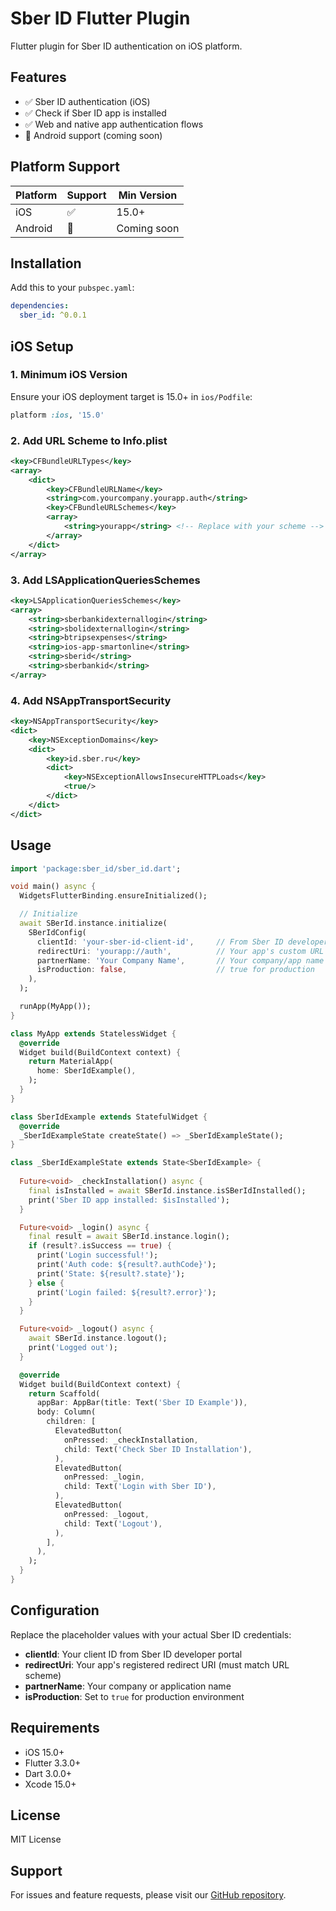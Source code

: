 # Sber ID Flutter Plugin

Flutter plugin for Sber ID authentication on iOS platform.

## Features

- ✅ Sber ID authentication (iOS)
- ✅ Check if Sber ID app is installed
- ✅ Web and native app authentication flows
- 🚧 Android support (coming soon)

## Platform Support

| Platform | Support | Min Version |
|----------|---------|-------------|
| iOS      | ✅      | 15.0+       |
| Android  | 🚧      | Coming soon |

## Installation

Add this to your `pubspec.yaml`:

```yaml
dependencies:
  sber_id: ^0.0.1
```

## iOS Setup

### 1. Minimum iOS Version
Ensure your iOS deployment target is 15.0+ in `ios/Podfile`:

```ruby
platform :ios, '15.0'
```

### 2. Add URL Scheme to Info.plist

```xml
<key>CFBundleURLTypes</key>
<array>
    <dict>
        <key>CFBundleURLName</key>
        <string>com.yourcompany.yourapp.auth</string>
        <key>CFBundleURLSchemes</key>
        <array>
            <string>yourapp</string> <!-- Replace with your scheme -->
        </array>
    </dict>
</array>
```

### 3. Add LSApplicationQueriesSchemes

```xml
<key>LSApplicationQueriesSchemes</key>
<array>
    <string>sberbankidexternallogin</string>
    <string>sbolidexternallogin</string>
    <string>btripsexpenses</string>
    <string>ios-app-smartonline</string>
    <string>sberid</string>
    <string>sberbankid</string>
</array>
```

### 4. Add NSAppTransportSecurity

```xml
<key>NSAppTransportSecurity</key>
<dict>
    <key>NSExceptionDomains</key>
    <dict>
        <key>id.sber.ru</key>
        <dict>
            <key>NSExceptionAllowsInsecureHTTPLoads</key>
            <true/>
        </dict>
    </dict>
</dict>
```

## Usage

```dart
import 'package:sber_id/sber_id.dart';

void main() async {
  WidgetsFlutterBinding.ensureInitialized();

  // Initialize
  await SBerId.instance.initialize(
    SBerIdConfig(
      clientId: 'your-sber-id-client-id',     // From Sber ID developer portal
      redirectUri: 'yourapp://auth',          // Your app's custom URL scheme
      partnerName: 'Your Company Name',       // Your company/app name
      isProduction: false,                    // true for production
    ),
  );

  runApp(MyApp());
}

class MyApp extends StatelessWidget {
  @override
  Widget build(BuildContext context) {
    return MaterialApp(
      home: SberIdExample(),
    );
  }
}

class SberIdExample extends StatefulWidget {
  @override
  _SberIdExampleState createState() => _SberIdExampleState();
}

class _SberIdExampleState extends State<SberIdExample> {
  
  Future<void> _checkInstallation() async {
    final isInstalled = await SBerId.instance.isSBerIdInstalled();
    print('Sber ID app installed: $isInstalled');
  }

  Future<void> _login() async {
    final result = await SBerId.instance.login();
    if (result?.isSuccess == true) {
      print('Login successful!');
      print('Auth code: ${result?.authCode}');
      print('State: ${result?.state}');
    } else {
      print('Login failed: ${result?.error}');
    }
  }

  Future<void> _logout() async {
    await SBerId.instance.logout();
    print('Logged out');
  }

  @override
  Widget build(BuildContext context) {
    return Scaffold(
      appBar: AppBar(title: Text('Sber ID Example')),
      body: Column(
        children: [
          ElevatedButton(
            onPressed: _checkInstallation,
            child: Text('Check Sber ID Installation'),
          ),
          ElevatedButton(
            onPressed: _login,
            child: Text('Login with Sber ID'),
          ),
          ElevatedButton(
            onPressed: _logout,
            child: Text('Logout'),
          ),
        ],
      ),
    );
  }
}
```

## Configuration

Replace the placeholder values with your actual Sber ID credentials:

- **clientId**: Your client ID from Sber ID developer portal
- **redirectUri**: Your app's registered redirect URI (must match URL scheme)
- **partnerName**: Your company or application name
- **isProduction**: Set to `true` for production environment

## Requirements

- iOS 15.0+
- Flutter 3.3.0+
- Dart 3.0.0+
- Xcode 15.0+

## License

MIT License

## Support

For issues and feature requests, please visit our [GitHub repository](https://github.com/your-username/sber_id).